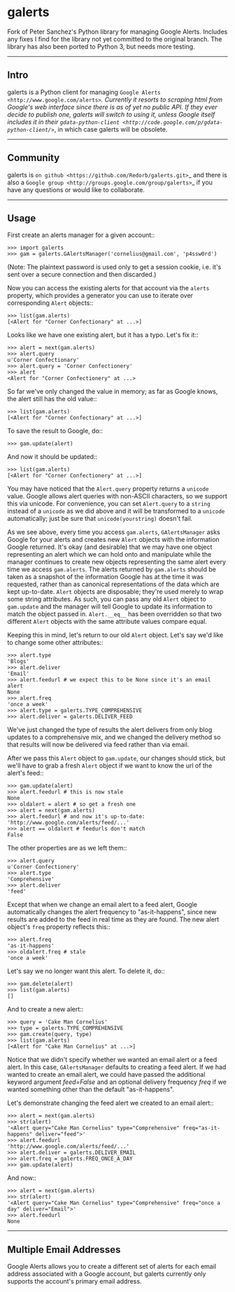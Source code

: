 galerts
=======

Fork of Peter Sanchez's Python library for managing Google Alerts. Includes any fixes I find for the library not yet committed to the original branch. The library has also been ported to Python 3, but needs more testing.

-----
Intro
-----

galerts is a Python client for managing `Google Alerts
<http://www.google.com/alerts>`_. Currently it resorts to scraping html from
Google's web interface since there is as of yet no public API. If they ever
decide to publish one, galerts will switch to using it, unless Google itself
includes it in their `gdata-python-client <http://code.google.com/p/gdata-python-client/>`_,
in which case galerts will be obsolete.

---------
Community
---------

galerts is `on github <https://github.com/Redorb/galerts.git>`_ and there is also a
`Google group <http://groups.google.com/group/galerts>`_ if you have any
questions or would like to collaborate.

-----
Usage
-----

First create an alerts manager for a given account::

    >>> import galerts
    >>> gam = galerts.GAlertsManager('cornelius@gmail.com', 'p4ssw0rd')

(Note: The plaintext password is used only to get a session cookie, i.e. it's
sent over a secure connection and then discarded.)

Now you can access the existing alerts for that account via the ``alerts``
property, which provides a generator you can use to iterate over corresponding
``Alert`` objects::

    >>> list(gam.alerts)
    [<Alert for "Corner Confectionary" at ...>]

Looks like we have one existing alert, but it has a typo. Let's fix it::

    >>> alert = next(gam.alerts)
    >>> alert.query
    u'Corner Confectionary'
    >>> alert.query = 'Corner Confectionery'
    >>> alert
    <Alert for "Corner Confectionery" at ...>

So far we've only changed the value in memory; as far as Google knows, the
alert still has the old value::

    >>> list(gam.alerts)
    [<Alert for "Corner Confectionary" at ...>]

To save the result to Google, do::

    >>> gam.update(alert)

And now it should be updated::

    >>> list(gam.alerts)
    [<Alert for "Corner Confectionery" at ...>]

You may have noticed that the ``Alert.query`` property returns a ``unicode``
value. Google allows alert queries with non-ASCII characters, so we support
this via unicode. For convenience, you can set ``Alert.query`` to a ``string``
instead of a ``unicode`` as we did above and it will be transformed to a
``unicode`` automatically; just be sure that ``unicode(yourstring)`` doesn't
fail.

As we see above, every time you access ``gam.alerts``, ``GAlertsManager`` asks
Google for your alerts and creates new ``Alert`` objects with the information
Google returned. It's okay (and desirable) that we may have one object
representing an alert which we can hold onto and manipulate while the manager
continues to create new objects representing the same alert every time we
access ``gam.alerts``. The alerts returned by ``gam.alerts`` should be taken as
a snapshot of the information Google has at the time it was requested, rather
than as canonical representations of the data which are kept up-to-date.
``Alert`` objects are disposable; they're used merely to wrap some string
attributes. As such, you can pass any old ``Alert`` object to ``gam.update``
and the manager will tell Google to update its information to match the object
passed in. ``Alert.__eq__`` has been overridden so that two different
``Alert`` objects with the same attribute values compare equal.

Keeping this in mind, let's return to our old ``Alert`` object. Let's say we'd
like to change some other attributes::

    >>> alert.type
    'Blogs'
    >>> alert.deliver
    'Email'
    >>> alert.feedurl # we expect this to be None since it's an email alert
    None
    >>> alert.freq
    'once a week'
    >>> alert.type = galerts.TYPE_COMPREHENSIVE
    >>> alert.deliver = galerts.DELIVER_FEED

We've just changed the type of results the alert delivers from only blog
updates to a comprehensive mix, and we changed the delivery method so that
results will now be delivered via feed rather than via email.

After we pass this ``Alert`` object to ``gam.update``, our changes should stick,
but we'll have to grab a fresh ``Alert`` object if we want to know the url
of the alert's feed::

    >>> gam.update(alert)
    >>> alert.feedurl # this is now stale
    None
    >>> oldalert = alert # so get a fresh one
    >>> alert = next(gam.alerts)
    >>> alert.feedurl # and now it's up-to-date:
    'http://www.google.com/alerts/feed/...'
    >>> alert == oldalert # feedurls don't match
    False

The other properties are as we left them::

    >>> alert.query
    u'Corner Confectionery'
    >>> alert.type
    'Comprehensive'
    >>> alert.deliver
    'feed'

Except that when we change an email alert to a feed alert, Google automatically
changes the alert frequency to "as-it-happens", since new results are added to
the feed in real time as they are found. The new alert object's ``freq``
property reflects this::

    >>> alert.freq
    'as-it-happens'
    >>> oldalert.freq # stale
    'once a week'

Let's say we no longer want this alert. To delete it, do::

    >>> gam.delete(alert)
    >>> list(gam.alerts)
    []

And to create a new alert::

    >>> query = 'Cake Man Cornelius'
    >>> type = galerts.TYPE_COMPREHENSIVE
    >>> gam.create(query, type)
    >>> list(gam.alerts)
    [<Alert for "Cake Man Cornelius" at ...>]

Notice that we didn't specify whether we wanted an email alert or a feed alert.
In this case, ``GAlertsManager`` defaults to creating a feed alert. If we had
wanted to create an email alert, we could have passed the additional keyword
argument *feed=False* and an optional delivery frequency *freq* if we wanted
something other than the default "as-it-happens".

Let's demonstrate changing the feed alert we created to an email alert::

    >>> alert = next(gam.alerts)
    >>> str(alert)
    '<Alert query="Cake Man Cornelius" type="Comprehensive" freq="as-it-happens" deliver="feed">'
    >>> alert.feedurl
    'http://www.google.com/alerts/feed/...'
    >>> alert.deliver = galerts.DELIVER_EMAIL
    >>> alert.freq = galerts.FREQ_ONCE_A_DAY
    >>> gam.update(alert)

And now::

    >>> alert = next(gam.alerts)
    >>> str(alert)
    '<Alert query="Cake Man Cornelius" type="Comprehensive" freq="once a day" deliver="Email">'
    >>> alert.feedurl
    None

------------------------
Multiple Email Addresses
------------------------

Google Alerts allows you to create a different set of alerts for each email
address associated with a Google account, but galerts currently only supports
the account's primary email address.


